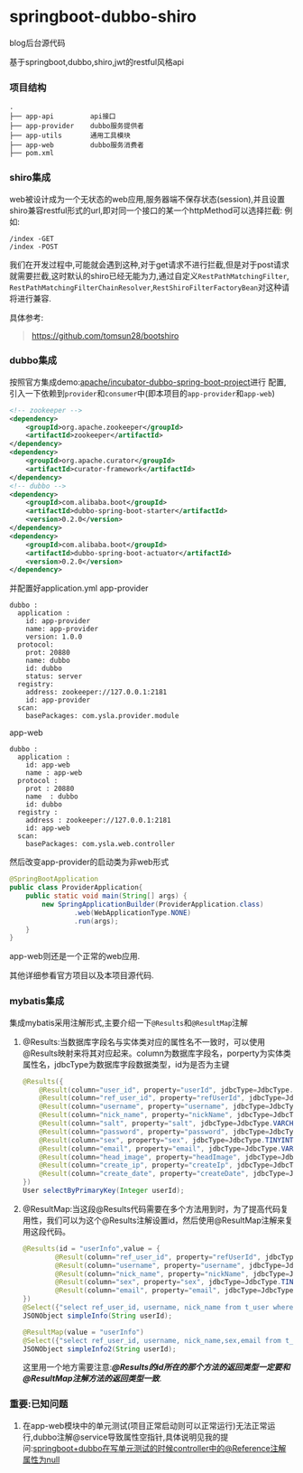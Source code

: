 # springboot-dubbo-shiro
blog后台源代码

基于springboot,dubbo,shiro,jwt的restful风格api

### 项目结构
```
.
├── app-api         api接口
├── app-provider    dubbo服务提供者
├── app-utils       通用工具模块
├── app-web         dubbo服务消费者
├── pom.xml
```

### shiro集成
web被设计成为一个无状态的web应用,服务器端不保存状态(session),并且设置shiro兼容restful形式的url,即对同一个接口的某一个httpMethod可以选择拦截:
例如:
```
/index -GET
/index -POST
```
我们在开发过程中,可能就会遇到这种,对于get请求不进行拦截,但是对于post请求就需要拦截,这时默认的shiro已经无能为力,通过自定义`RestPathMatchingFilter`,
`RestPathMatchingFilterChainResolver`,`RestShiroFilterFactoryBean`对这种请将进行兼容.

具体参考:
> https://github.com/tomsun28/bootshiro

### dubbo集成
按照官方集成demo:[apache/incubator-dubbo-spring-boot-project](https://github.com/apache/incubator-dubbo-spring-boot-project)进行
配置,引入一下依赖到`provider`和`consumer`中(即本项目的`app-provider`和`app-web`)
```xml
<!-- zookeeper -->
<dependency>
    <groupId>org.apache.zookeeper</groupId>
    <artifactId>zookeeper</artifactId>
</dependency>
<dependency>
    <groupId>org.apache.curator</groupId>
    <artifactId>curator-framework</artifactId>
</dependency>
<!-- dubbo -->
<dependency>
    <groupId>com.alibaba.boot</groupId>
    <artifactId>dubbo-spring-boot-starter</artifactId>
    <version>0.2.0</version>
</dependency>
<dependency>
    <groupId>com.alibaba.boot</groupId>
    <artifactId>dubbo-spring-boot-actuator</artifactId>
    <version>0.2.0</version>
</dependency>
```
并配置好application.yml
app-provider
```
dubbo :
  application :
    id: app-provider
    name: app-provider
    version: 1.0.0
  protocol:
    prot: 20880
    name: dubbo
    id: dubbo
    status: server
  registry:
    address: zookeeper://127.0.0.1:2181
    id: app-provider
  scan:
    basePackages: com.ysla.provider.module
```
app-web
```
dubbo :
  application :
    id: app-web
    name : app-web
  protocol :
    prot : 20880
    name  : dubbo
    id: dubbo
  registry :
    address : zookeeper://127.0.0.1:2181
    id: app-web
  scan:
    basePackages: com.ysla.web.controller
```
然后改变app-provider的启动类为非web形式
```java
@SpringBootApplication
public class ProviderApplication{
    public static void main(String[] args) {
        new SpringApplicationBuilder(ProviderApplication.class)
                .web(WebApplicationType.NONE)
                .run(args);
    }
}
```
app-web则还是一个正常的web应用.

其他详细参看官方项目以及本项目源代码.

### mybatis集成
集成mybatis采用注解形式,主要介绍一下`@Results`和`@ResultMap`注解
1. @Results:当数据库字段名与实体类对应的属性名不一致时，可以使用@Results映射来将其对应起来。column为数据库字段名，porperty为实体类属性名，jdbcType为数据库字段数据类型，id为是否为主键
    ```java
    @Results({
        @Result(column="user_id", property="userId", jdbcType=JdbcType.INTEGER, id=true),
        @Result(column="ref_user_id", property="refUserId", jdbcType=JdbcType.VARCHAR),
        @Result(column="username", property="username", jdbcType=JdbcType.VARCHAR),
        @Result(column="nick_name", property="nickName", jdbcType=JdbcType.VARCHAR),
        @Result(column="salt", property="salt", jdbcType=JdbcType.VARCHAR),
        @Result(column="password", property="password", jdbcType=JdbcType.VARCHAR),
        @Result(column="sex", property="sex", jdbcType=JdbcType.TINYINT),
        @Result(column="email", property="email", jdbcType=JdbcType.VARCHAR),
        @Result(column="head_image", property="headImage", jdbcType=JdbcType.VARCHAR),
        @Result(column="create_ip", property="createIp", jdbcType=JdbcType.VARCHAR),
        @Result(column="create_date", property="createDate", jdbcType=JdbcType.BIGINT)
    })
    User selectByPrimaryKey(Integer userId);
    ```
2. @ResultMap:当这段@Results代码需要在多个方法用到时，为了提高代码复用性，我们可以为这个@Results注解设置id，然后使用@ResultMap注解来复用这段代码。
    ```java
    @Results(id = "userInfo",value = {
            @Result(column="ref_user_id", property="refUserId", jdbcType=JdbcType.VARCHAR),
            @Result(column="username", property="username", jdbcType=JdbcType.VARCHAR),
            @Result(column="nick_name", property="nickName", jdbcType=JdbcType.VARCHAR),
            @Result(column="sex", property="sex", jdbcType=JdbcType.TINYINT),
            @Result(column="email", property="email", jdbcType=JdbcType.VARCHAR)
    })
    @Select({"select ref_user_id, username, nick_name from t_user where ref_user_id = #{userId}"})
    JSONObject simpleInfo(String userId);
    
    @ResultMap(value = "userInfo")
    @Select({"select ref_user_id, username, nick_name,sex,email from t_user where ref_user_id = #{userId}"})
    JSONObject simpleInfo2(String userId);
    ```
    这里用一个地方需要注意:***@Results的id所在的那个方法的返回类型一定要和@ResultMap注解方法的返回类型一致***.

### 重要:已知问题
1. 在app-web模块中的单元测试(项目正常启动则可以正常运行)无法正常运行,dubbo注解@service导致属性空指针,具体说明见我的提问:[springboot+dubbo在写单元测试的时候controller中的@Reference注解属性为null](https://segmentfault.com/q/1010000015989534)